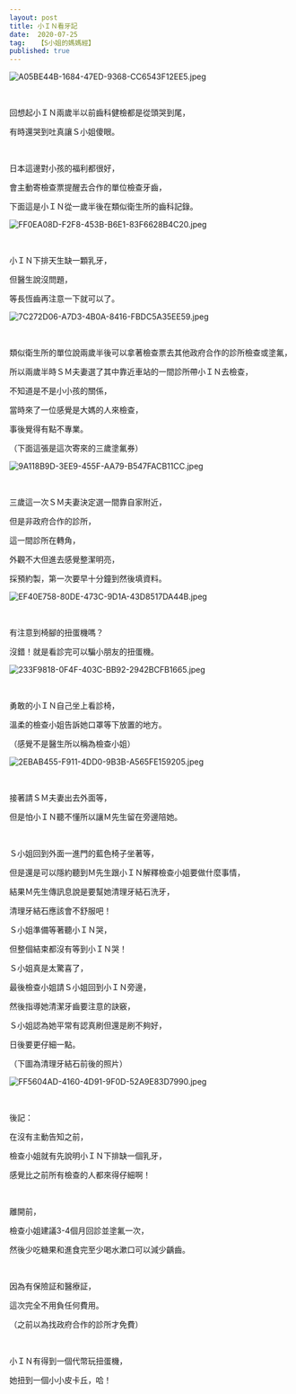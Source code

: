 ```yaml
---
layout: post
title: 小ＩＮ看牙記
date:  2020-07-25
tag:   【S小姐的媽媽經】
published: true 
---
```

<p><img alt="A05BE44B-1684-47ED-9368-CC6543F12EE5.jpeg" src="https://pic.pimg.tw/smlife543/1595683594-1947243128-g_n.jpg" title="A05BE44B-1684-47ED-9368-CC6543F12EE5.jpeg"></p>

<p>&nbsp;</p>

<p>回想起小ＩＮ兩歲半以前齒科健檢都是從頭哭到尾，</p>

<p>有時還哭到吐真讓Ｓ小姐傻眼。</p>

<p>&nbsp;</p>

<p>日本這邊對小孩的福利都很好，</p>

<p>會主動寄檢查票提醒去合作的單位檢查牙齒，</p>

<p>下面這是小ＩＮ從一歲半後在類似衛生所的齒科記錄。</p>

<p><img alt="FF0EA08D-F2F8-453B-B6E1-83F6628B4C20.jpeg" src="https://pic.pimg.tw/smlife543/1595684310-1653527916-g_n.jpg" title="FF0EA08D-F2F8-453B-B6E1-83F6628B4C20.jpeg"></p>

<p>&nbsp;</p>

<p>小ＩＮ下排天生缺一顆乳牙，</p>

<p>但醫生說沒問題，</p>

<p>等長恆齒再注意一下就可以了。</p>

<p><img alt="7C272D06-A7D3-4B0A-8416-FBDC5A35EE59.jpeg" src="https://pic.pimg.tw/smlife543/1595684324-437599801-g_n.jpg" title="7C272D06-A7D3-4B0A-8416-FBDC5A35EE59.jpeg"></p>

<p>&nbsp;</p>

<p>類似衛生所的單位說兩歲半後可以拿著檢查票去其他政府合作的診所檢查或塗氟，</p>

<p>所以兩歲半時ＳＭ夫妻選了其中靠近車站的一間診所帶小ＩＮ去檢查，</p>

<p>不知道是不是小小孩的關係，</p>

<p>當時來了一位感覺是大媽的人來檢查，</p>

<p>事後覺得有點不專業。</p>

<p>（下面這張是這次寄來的三歲塗氟券）</p>

<p><img alt="9A118B9D-3EE9-455F-AA79-B547FACB11CC.jpeg" src="https://pic.pimg.tw/smlife543/1595683641-2586005617-g_n.jpg" title="9A118B9D-3EE9-455F-AA79-B547FACB11CC.jpeg"></p>

<p>&nbsp;</p>

<p>三歲這一次ＳＭ夫妻決定選一間靠自家附近，</p>

<p>但是非政府合作的診所，</p>

<p>這一間診所在轉角，</p>

<p>外觀不大但進去感覺整潔明亮，</p>

<p>採預約製，第一次要早十分鐘到然後填資料。</p>

<p><img alt="EF40E758-80DE-473C-9D1A-43D8517DA44B.jpeg" src="https://pic.pimg.tw/smlife543/1595683633-849309668-g_n.jpg" title="EF40E758-80DE-473C-9D1A-43D8517DA44B.jpeg"></p>

<p>&nbsp;</p>

<p>有注意到椅腳的扭蛋機嗎？</p>

<p>沒錯！就是看診完可以騙小朋友的扭蛋機。</p>

<p><img alt="233F9818-0F4F-403C-BB92-2942BCFB1665.jpeg" src="https://pic.pimg.tw/smlife543/1595683594-1290214590-g_n.jpg" title="233F9818-0F4F-403C-BB92-2942BCFB1665.jpeg"></p>

<p>&nbsp;</p>

<p>勇敢的小ＩＮ自己坐上看診椅，</p>

<p>溫柔的檢查小姐告訴她口罩等下放置的地方。</p>

<p>（感覺不是醫生所以稱為檢查小姐）</p>

<p><img alt="2EBAB455-F911-4DD0-9B3B-A565FE159205.jpeg" src="https://pic.pimg.tw/smlife543/1595683594-1731962022-g_n.jpg" title="2EBAB455-F911-4DD0-9B3B-A565FE159205.jpeg"></p>

<p>&nbsp;</p>

<p>接著請ＳＭ夫妻出去外面等，</p>

<p>但是怕小ＩＮ聽不懂所以讓Ｍ先生留在旁邊陪她。</p>

<p>&nbsp;</p>

<p>Ｓ小姐回到外面一進門的藍色椅子坐著等，</p>

<p>但是還是可以隱約聽到Ｍ先生跟小ＩＮ解釋檢查小姐要做什麼事情，</p>

<p>結果Ｍ先生傳訊息說是要幫她清理牙結石洗牙，</p>

<p>清理牙結石應該會不舒服吧！</p>

<p>Ｓ小姐準備等著聽小ＩＮ哭，</p>

<p>但整個結束都沒有等到小ＩＮ哭！</p>

<p>Ｓ小姐真是太驚喜了，</p>

<p>最後檢查小姐請Ｓ小姐回到小ＩＮ旁邊，</p>

<p>然後指導她清潔牙齒要注意的訣竅，</p>

<p>Ｓ小姐認為她平常有認真刷但還是刷不夠好，</p>

<p>日後要更仔細一點。</p>

<p>（下圖為清理牙結石前後的照片）</p>

<p><img alt="FF5604AD-4160-4D91-9F0D-52A9E83D7990.jpeg" src="https://pic.pimg.tw/smlife543/1595683634-1556809641-g_n.jpg" title="FF5604AD-4160-4D91-9F0D-52A9E83D7990.jpeg"></p>

<p>&nbsp;</p>

<p>後記：</p>

<p>在沒有主動告知之前，</p>

<p>檢查小姐就有先說明小ＩＮ下排缺一個乳牙，</p>

<p>感覺比之前所有檢查的人都來得仔細啊！</p>

<p>&nbsp;</p>

<p>離開前，</p>

<p>檢查小姐建議3-4個月回診並塗氟一次，</p>

<p>然後少吃糖果和進食完至少喝水漱口可以減少齲齒。</p>

<p>&nbsp;</p>

<p>因為有保險証和醫療証，</p>

<p>這次完全不用負任何費用。</p>

<p>（之前以為找政府合作的診所才免費）</p>

<p>&nbsp;</p>

<p>小ＩＮ有得到一個代幣玩扭蛋機，</p>

<p>她扭到一個小小皮卡丘，哈！</p>

